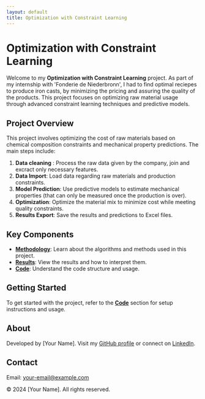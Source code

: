 ```yaml
---
layout: default
title: Optimization with Constraint Learning
---
```


# Optimization with Constraint Learning

Welcome to my **Optimization with Constraint Learning** project.
As part of my internship with 'Fonderie de Niederbronn', I had to find optimal reciepes to produce iron casts, by minimizing the pricing and assuring the quality of the products.
This project focuses on optimizing raw material usage through advanced constraint learning techniques and predictive models.

## Project Overview

This project involves optimizing the cost of raw materials based on chemical composition constraints and mechanical property predictions. The main steps include:

1. **Data cleaning** : Process the raw data given by the company, join and excract only necessary features. 
2. **Data Import**: Load data regarding raw materials and production constraints.
3. **Model Prediction**: Use predictive models to estimate mechanical properties (that can only be measured once the production is over).
4. **Optimization**: Optimize the material mix to minimize cost while meeting quality constraints.
5. **Results Export**: Save the results and predictions to Excel files.

## Key Components

- **[Methodology](methodology.md)**: Learn about the algorithms and methods used in this project.
- **[Results](results.md)**: View the results and how to interpret them.
- **[Code](code.md)**: Understand the code structure and usage.

## Getting Started

To get started with the project, refer to the **[Code](code.md)** section for setup instructions and usage.

## About

Developed by [Your Name]. Visit my [GitHub profile](https://github.com/your-username) or connect on [LinkedIn](https://linkedin.com/in/your-profile).

## Contact

Email: [your-email@example.com](mailto:your-email@example.com)

&copy; 2024 [Your Name]. All rights reserved.
